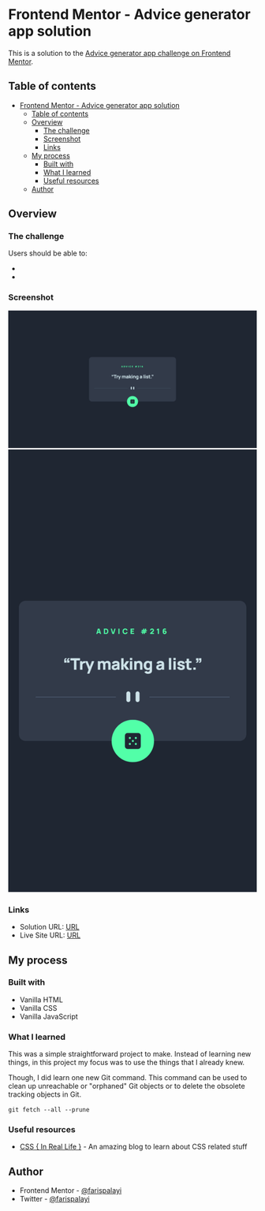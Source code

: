 # Frontend Mentor - Advice generator app solution

This is a solution to the [Advice generator app challenge on Frontend Mentor](https://www.frontendmentor.io/challenges/advice-generator-app-QdUG-13db).

## Table of contents

- [Frontend Mentor - Advice generator app solution](#frontend-mentor---advice-generator-app-solution)
  - [Table of contents](#table-of-contents)
  - [Overview](#overview)
    - [The challenge](#the-challenge)
    - [Screenshot](#screenshot)
    - [Links](#links)
  - [My process](#my-process)
    - [Built with](#built-with)
    - [What I learned](#what-i-learned)
    - [Useful resources](#useful-resources)
  - [Author](#author)


## Overview

### The challenge

Users should be able to:

-
-

### Screenshot

![screenshot of the site in desktop](/images/screenshot-desktop.png)
![screenshot of the site in mobile](/images/screenshot-mobile.png)

### Links

- Solution URL: [URL](https://example.com)
- Live Site URL: [URL](https://advice-generator-farisp.netlify.app)

## My process

### Built with

- Vanilla HTML
- Vanilla CSS
- Vanilla JavaScript

### What I learned

This was a simple straightforward project to make. Instead of learning new things, in this project my focus was to use the things that I already knew.

Though, I did learn one new Git command. This command can be used to clean up unreachable or "orphaned" Git objects or to delete the obsolete tracking objects in Git.

```
git fetch --all --prune
```

### Useful resources

- [CSS { In Real Life }](https://css-irl.info/) - An amazing blog to learn about CSS related stuff

## Author

- Frontend Mentor - [@farispalayi](https://www.frontendmentor.io/profile/farispalayi)
- Twitter - [@farispalayi](https://www.twitter.com/farispalayi)
